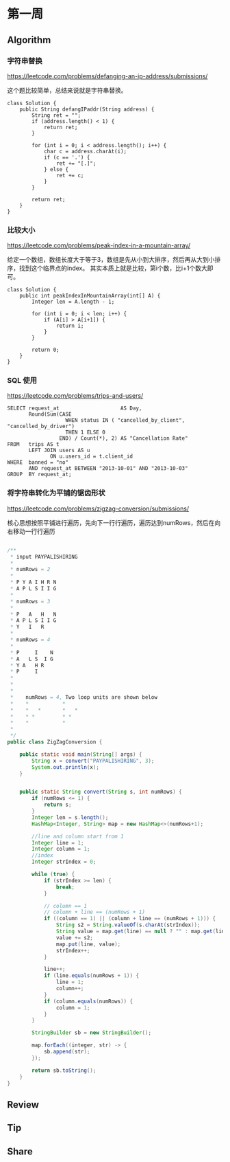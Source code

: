 # 第一周

## Algorithm

### 字符串替换
https://leetcode.com/problems/defanging-an-ip-address/submissions/

这个题比较简单，总结来说就是字符串替换。

```
class Solution {
    public String defangIPaddr(String address) {
        String ret = "";
        if (address.length() < 1) {
            return ret;
        }

        for (int i = 0; i < address.length(); i++) {
            char c = address.charAt(i);
            if (c == '.') {
                ret += "[.]";
            } else {
                ret += c;
            }
        }

        return ret;
    }
}
```

### 比较大小
https://leetcode.com/problems/peak-index-in-a-mountain-array/

给定一个数组，数组长度大于等于3，数组是先从小到大排序，然后再从大到小排序，找到这个临界点的index。
其实本质上就是比较，第i个数，比i+1个数大即可。
```
class Solution {
    public int peakIndexInMountainArray(int[] A) {
        Integer len = A.length - 1;

        for (int i = 0; i < len; i++) {
            if (A[i] > A[i+1]) {
                return i;
            }
        }

        return 0;
    }
}
```

### SQL 使用
https://leetcode.com/problems/trips-and-users/

```
SELECT request_at                    AS Day,
       Round(Sum(CASE
                   WHEN status IN ( "cancelled_by_client", "cancelled_by_driver")
                   THEN 1 ELSE 0
                 END) / Count(*), 2) AS "Cancellation Rate"
FROM   trips AS t
       LEFT JOIN users AS u
              ON u.users_id = t.client_id
WHERE  banned = "no"
       AND request_at BETWEEN "2013-10-01" AND "2013-10-03"
GROUP  BY request_at;
```

### 将字符串转化为平铺的锯齿形状
https://leetcode.com/problems/zigzag-conversion/submissions/

核心思想按照平铺进行遍历，先向下一行行遍历，遍历达到numRows，然后在向右移动一行行遍历

```java

/**
 * input PAYPALISHIRING
 *
 * numRows = 2
 *
 * P Y A I H R N
 * A P L S I I G
 *
 * numRows = 3
 *
 * P   A   H   N
 * A P L S I I G
 * Y   I   R
 *
 * numRows = 4
 *
 * P     I    N
 * A   L S  I G
 * Y A   H R
 * P     I
 *
 *
 *
 *    numRows = 4, Two loop units are shown below
 *    *           *
 *    *   *       *   *
 *    * *         * *
 *    *           *
 *
 */
public class ZigZagConversion {

    public static void main(String[] args) {
        String x = convert("PAYPALISHIRING", 3);
        System.out.println(x);
    }


    public static String convert(String s, int numRows) {
        if (numRows <= 1) {
            return s;
        }
        Integer len = s.length();
        HashMap<Integer, String> map = new HashMap<>(numRows+1);

        //line and column start from 1
        Integer line = 1;
        Integer column = 1;
        //index
        Integer strIndex = 0;

        while (true) {
            if (strIndex >= len) {
                break;
            }

            // column == 1
            // column + line == (numRows + 1)
            if ((column == 1) || (column + line == (numRows + 1))) {
                String s2 = String.valueOf(s.charAt(strIndex));
                String value = map.get(line) == null ? "" : map.get(line);
                value += s2;
                map.put(line, value);
                strIndex++;
            }

            line++;
            if (line.equals(numRows + 1)) {
                line = 1;
                column++;
            }
            if (column.equals(numRows)) {
                column = 1;
            }
        }

        StringBuilder sb = new StringBuilder();

        map.forEach((integer, str) -> {
            sb.append(str);
        });

        return sb.toString();
    }
}

```

## Review

## Tip

## Share

